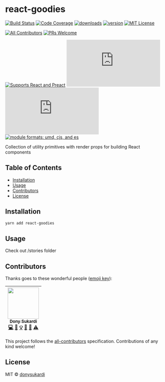 # react-goodies

[![Build Status][build-badge]][build]
[![Code Coverage][coverage-badge]][coverage]
[![downloads][downloads-badge]][npmcharts] [![version][version-badge]][package]
[![MIT License][license-badge]][license]

[![All Contributors](https://img.shields.io/badge/all_contributors-1-orange.svg?style=flat-square)](#contributors)
[![PRs Welcome][prs-badge]][prs]

[![Supports React and Preact][react-badge]][react]
[![size][size-badge]][unpkg-dist] [![gzip size][gzip-badge]][unpkg-dist]
[![module formats: umd, cjs, and es][module-formats-badge]][unpkg-dist]

Collection of utility primitives with render props for building React components

## Table of Contents

<!-- START doctoc generated TOC please keep comment here to allow auto update -->
<!-- DON'T EDIT THIS SECTION, INSTEAD RE-RUN doctoc TO UPDATE -->

- [Installation](#installation)
- [Usage](#usage)
- [Contributors](#contributors)
- [License](#license)

<!-- END doctoc generated TOC please keep comment here to allow auto update -->

## Installation

```bash
yarn add react-goodies
```

## Usage

Check out /stories folder

## Contributors

Thanks goes to these wonderful people ([emoji key](https://github.com/kentcdodds/all-contributors#emoji-key)):

<!-- ALL-CONTRIBUTORS-LIST:START - Do not remove or modify this section -->
<!-- prettier-ignore -->
| [<img src="https://avatars0.githubusercontent.com/u/410792?v=4" width="100px;"/><br /><sub><b>Dony Sukardi</b></sub>](http://dsds.io)<br />[💻](https://github.com/donysukardi/react-goodies/commits?author=donysukardi "Code") [📖](https://github.com/donysukardi/react-goodies/commits?author=donysukardi "Documentation") [💡](#example-donysukardi "Examples") [🤔](#ideas-donysukardi "Ideas, Planning, & Feedback") [👀](#review-donysukardi "Reviewed Pull Requests") [⚠️](https://github.com/donysukardi/react-goodies/commits?author=donysukardi "Tests") |
| :---: |

<!-- ALL-CONTRIBUTORS-LIST:END -->

This project follows the [all-contributors](https://github.com/kentcdodds/all-contributors) specification. Contributions of any kind welcome!

## License

MIT © [donysukardi](https://github.com/donysukardi)

[npm]: https://www.npmjs.com/
[node]: https://nodejs.org
[build-badge]: https://img.shields.io/travis/donysukardi/react-goodies.svg?style=flat-square
[build]: https://travis-ci.org/donysukardi/react-goodies
[coverage-badge]: https://img.shields.io/codecov/c/github/donysukardi/react-goodies.svg?style=flat-square
[coverage]: https://codecov.io/github/donysukardi/react-goodies
[version-badge]: https://img.shields.io/npm/v/react-goodies.svg?style=flat-square
[package]: https://www.npmjs.com/package/react-goodies
[downloads-badge]: https://img.shields.io/npm/dm/react-goodies.svg?style=flat-square
[npmcharts]: http://npmcharts.com/compare/react-goodies
[license-badge]: https://img.shields.io/npm/l/react-goodies.svg?style=flat-square
[license]: https://github.com/donysukardi/react-goodies/blob/master/LICENSE
[prs-badge]: https://img.shields.io/badge/PRs-welcome-brightgreen.svg?style=flat-square
[prs]: http://makeapullrequest.com
[react-badge]: https://img.shields.io/badge/%E2%9A%9B%EF%B8%8F-(p)react-00d8ff.svg?style=flat-square
[react]: https://facebook.github.io/react/
[gzip-badge]: http://img.badgesize.io/https://unpkg.com/react-goodies/dist/react-goodies.umd.min.js?compression=gzip&label=gzip%20size&style=flat-square
[size-badge]: http://img.badgesize.io/https://unpkg.com/react-goodies/dist/react-goodies.umd.min.js?label=size&style=flat-square
[unpkg-dist]: https://unpkg.com/react-goodies/dist/
[module-formats-badge]: https://img.shields.io/badge/module%20formats-umd%2C%20cjs%2C%20es-green.svg?style=flat-square
[emojis]: https://github.com/kentcdodds/all-contributors#emoji-key
[all-contributors]: https://github.com/kentcdodds/all-contributors
